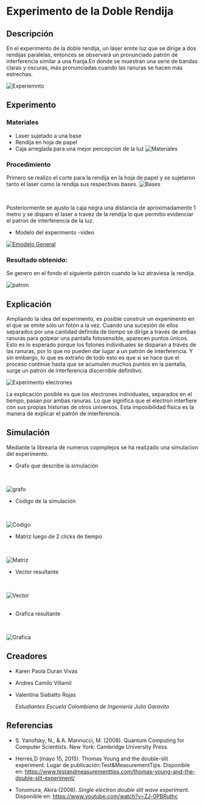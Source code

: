 # Experimento de la Doble Rendija 


## Descripción 

En el experimento de la doble rendija, un láser emite luz que se dirige a dos rendijas paralelas, entonces se observará un pronunciado patrón de interferencia similar a una franja.En donde se muestran una serie de bandas claras y oscuras, más pronunciadas cuando las ranuras se hacen más estrechas.

![Experiemnto](images/experiment.PNG)

## Experimento

### Materiales
* Laser sujetado a una base
* Rendija en hoja de papel
* Caja arreglada para una mejor percepcion de la luz
 ![Materiales](images/materiales.jpg)

### Procedimiento
Primero se realizo el corte para la rendija en la hoja de papel y se sujetaron tanto el laser como la rendija sus respectivas bases.
![Bases](images/bases.jpg)

<br>

Posteriormente se ajusto la caja negra una distancia de aproximadamente 1 metro y se disparo el laser a travez de la rendija lo que permitio evidenciar el patron de interferencia de la luz.


* Modelo del experimento -video

[![Emodelo General](images/modeloGeneral.jpeg)](https://youtu.be/q19X2xPSG70) 




### Resultado obtenido: 

Se genero en el fondo el siguiente patrón cuando la luz atraviesa la rendija.

![patron](images/espectro.jpeg)


##  Explicación

Ampliando la idea del experimento, es posible construir un experimento en el que se emite sólo un fotón a la vez. Cuando una sucesión de ellos separados por una cantidad definida de tiempo se dirige a través de ambas ranuras para golpear una pantalla fotosensible, aparecen puntos únicos. Esto es lo esperado porque los fotones individuales se disparan a través de las ranuras, por lo que no pueden dar lugar a un patrón de interferencia. Y sin embargo, lo que es extraño de todo esto es que si se hace que el proceso continúe hasta que se acumulen muchos puntos en la pantalla, surge un patrón de interferencia discernible definitivo.


![Experimento electrones](images/electronExperimento.png)

La explicación posible es que los electrones individuales, separados en el tiempo, pasan por ambas ranuras. Lo que significa que el electron interfiere con sus propias historias de otros universos. Esta imposibilidad física es la manera de explicar el patrón de interferencia.

## Simulación
Mediante la librearia de numeros copmplejos se ha realizado una simulacion del experimento.

* Grafo que describe la simulación
<br>

![grafo](images/grafo.PNG)
<br>

* Codigo de la simulación
<br>

![Codigo](images/Code.PNG)
<br>

* Matriz luego de 2 clicks de tiempo
<br>

![Matriz](images/matriz.PNG)
<br>

* Vector resultante
<br>

![Vector](images/vector.PNG)   
<br>

* Grafica resultante
<br>

![Grafica](images/Grafica.PNG) 


## Creadores

* Karen Paola Duran Vivas
* Andres Camilo Villamil
* Valentina Siabatto Rojas

    *Estudiantes Escuela Colombiana de Ingeniería Julio Garavito* 


## Referencias 

* S. Yanofsky, N., & A. Mannucci, M. (2008). Quantum Computing for Computer Scientists. New York: Cambridge University Press.

* Herres,D (mayo 15, 2015). Thomas Young and the double-slit experiment. Lugar de publicación:Test&MeasurementTips. Disponible en: https://www.testandmeasurementtips.com/thomas-young-and-the-double-slit-experiment/

* Tonomura, Akira (2008). *Single electron double slit wave experiment.* Disponible en: https://www.youtube.com/watch?v=ZJ-0PBRuthc


